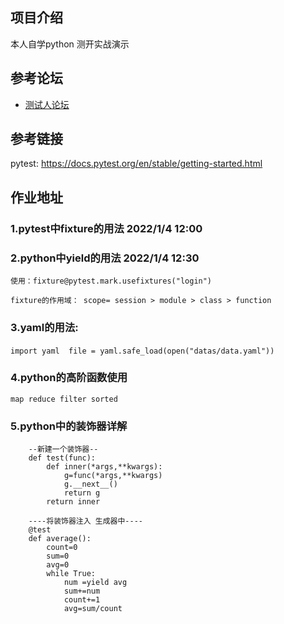 ## 项目介绍
本人自学python 测开实战演示

## 参考论坛
- [测试人论坛](https://ceshiren.com/)

## 参考链接
pytest: https://docs.pytest.org/en/stable/getting-started.html
## 作业地址
### 1.pytest中fixture的用法    2022/1/4 12:00
### 2.python中yield的用法      2022/1/4 12:30

    使用：fixture@pytest.mark.usefixtures("login")

    fixture的作用域： scope= session > module > class > function
### 3.yaml的用法:
####   
    import yaml  file = yaml.safe_load(open("datas/data.yaml"))

### 4.python的高阶函数使用
    map reduce filter sorted

### 5.python中的装饰器详解
        --新建一个装饰器--
        def test(func):
            def inner(*args,**kwargs):
                g=func(*args,**kwargs)
                g.__next__()
                return g
            return inner

        ----将装饰器注入 生成器中----
        @test
        def average():
            count=0
            sum=0
            avg=0
            while True:
                num =yield avg
                sum+=num
                count+=1
                avg=sum/count
